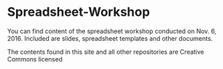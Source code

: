 # Spreadsheet-Workshop

You can find content of the spreadsheet workshop conducted on Nov. 6, 2016.
Included are slides, spreadsheet templates and other documents.

The contents found in this site and all other repositories are Creative Commons licensed



